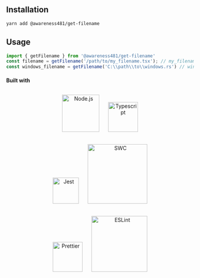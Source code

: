 ## Installation
```sh
yarn add @awareness481/get-filename
```

## Usage
```js
import { getFilename } from '@awareness481/get-filename'
const filename = getFilename('/path/to/my_filename.tsx'); // my_filename
const windows_filename = getFilename('C:\\path\\to\\windows.rs') // windows
```

#### Built with

<p align="center" style="margin-top: 30px;">
  <img alt="Node.js" src="https://upload.wikimedia.org/wikipedia/commons/thumb/d/d9/Node.js_logo.svg/1280px-Node.js_logo.svg.png" width="100" style="margin-right: 10px;">
  <img alt="Typescript" src="https://cdn.worldvectorlogo.com/logos/typescript.svg" width="80" style="margin-left: 10px;">
</p>

<p align="center" style="margin-top: 30px;">
  <img alt="Jest" src="https://seeklogo.com/images/J/jest-logo-F9901EBBF7-seeklogo.com.png" width="70" style="margin-right: 10px;">
  <img alt="SWC" src="https://swc.rs/img/swc.png" width="160" style="margin-left: 10px;">
</p>

<p align="center" style="margin-top: 30px;">
  <img alt="Prettier" src="https://prettier.io/icon.png" width="80" style="margin-right: 10px;">
  <img alt="ESLint" src="https://res.cloudinary.com/practicaldev/image/fetch/s--dWcPMxnR--/c_imagga_scale,f_auto,fl_progressive,h_420,q_auto,w_1000/https://dev-to-uploads.s3.amazonaws.com/uploads/articles/hk083ugohb8gcuv8xt8t.png" width="150" style="margin-left: 10px;">
</p>
